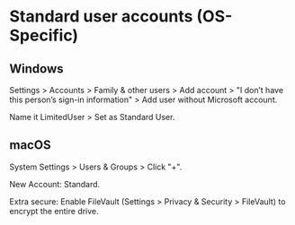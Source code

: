 # Standard user accounts (OS-Specific)

## Windows

Settings > Accounts > Family & other users > Add account > "I don’t have this person’s sign-in information" > Add user without Microsoft account.

Name it LimitedUser > Set as Standard User.

## macOS

System Settings > Users & Groups > Click "+".

New Account: Standard.

Extra secure: Enable FileVault (Settings > Privacy & Security > FileVault) to encrypt the entire drive.